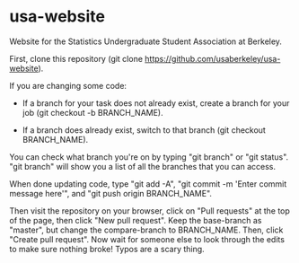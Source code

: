 # usa-website
Website for the Statistics Undergraduate Student Association at Berkeley.

First, clone this repository (git clone https://github.com/usaberkeley/usa-website). 

If you are changing some code: 

- If a branch for your task does not already exist, create a branch for your job (git checkout -b BRANCH_NAME). 

- If a branch does already exist, switch to that branch (git checkout BRANCH_NAME). 

You can check what branch you're on by typing "git branch" or "git status". "git branch" will show you a list of all the branches that you can access.

When done updating code, type "git add -A", "git commit -m 'Enter commit message here'", and "git push origin BRANCH_NAME". 

Then visit the repository on your browser, click on "Pull requests" at the top of the page, then click "New pull request". Keep the base-branch as "master", but change the compare-branch to BRANCH_NAME. Then, click "Create pull request". Now wait for someone else to look through the edits to make sure nothing broke! Typos are a scary thing. 
